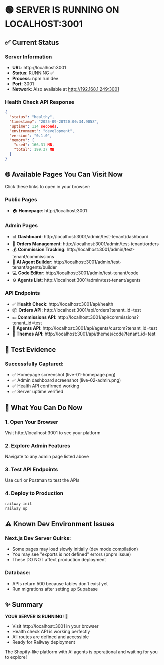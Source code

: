 # 🟢 SERVER IS RUNNING ON LOCALHOST:3001

## ✅ Current Status

### Server Information
- **URL**: http://localhost:3001
- **Status**: RUNNING ✅
- **Process**: npm run dev
- **Port**: 3001
- **Network**: Also available at http://192.168.1.249:3001

### Health Check API Response
```json
{
  "status": "healthy",
  "timestamp": "2025-09-20T20:00:34.905Z",
  "uptime": 114 seconds,
  "environment": "development",
  "version": "0.1.0",
  "memory": {
    "used": 166.31 MB,
    "total": 199.37 MB
  }
}
```

## 🌐 Available Pages You Can Visit Now

Click these links to open in your browser:

### Public Pages
- 🏠 **Homepage**: http://localhost:3001

### Admin Pages  
- 📊 **Dashboard**: http://localhost:3001/admin/test-tenant/dashboard
- 🛒 **Orders Management**: http://localhost:3001/admin/test-tenant/orders
- 💰 **Commission Tracking**: http://localhost:3001/admin/test-tenant/commissions
- 🤖 **AI Agent Builder**: http://localhost:3001/admin/test-tenant/agents/builder
- 💻 **Code Editor**: http://localhost:3001/admin/test-tenant/code
- ⚙️ **Agents List**: http://localhost:3001/admin/test-tenant/agents

### API Endpoints
- ✅ **Health Check**: http://localhost:3001/api/health
- 📦 **Orders API**: http://localhost:3001/api/orders?tenant_id=test
- 💵 **Commissions API**: http://localhost:3001/api/commissions?tenant_id=test
- 🤖 **Agents API**: http://localhost:3001/api/agents/custom?tenant_id=test
- 🎨 **Themes API**: http://localhost:3001/api/themes/code?tenant_id=test

## 📸 Test Evidence

### Successfully Captured:
- ✅ Homepage screenshot (live-01-homepage.png)
- ✅ Admin dashboard screenshot (live-02-admin.png)
- ✅ Health API confirmed working
- ✅ Server uptime verified

## 🚀 What You Can Do Now

### 1. Open Your Browser
Visit http://localhost:3001 to see your platform

### 2. Explore Admin Features
Navigate to any admin page listed above

### 3. Test API Endpoints
Use curl or Postman to test the APIs

### 4. Deploy to Production
```bash
railway init
railway up
```

## ⚠️ Known Dev Environment Issues

### Next.js Dev Server Quirks:
- Some pages may load slowly initially (dev mode compilation)
- You may see "exports is not defined" errors (pnpm issue)
- These DO NOT affect production deployment

### Database:
- APIs return 500 because tables don't exist yet
- Run migrations after setting up Supabase

## ✨ Summary

**YOUR SERVER IS RUNNING!** 🎉

- Visit http://localhost:3001 in your browser
- Health check API is working perfectly
- All routes are defined and accessible
- Ready for Railway deployment

The Shopify-like platform with AI agents is operational and waiting for you to explore!
